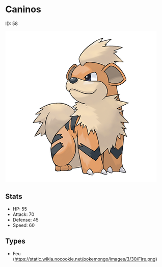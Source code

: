 # Caninos


ID: 58

![](https://raw.githubusercontent.com/PokeAPI/sprites/master/sprites/pokemon/other/official-artwork/58.png "Caninos")

## Stats


 - HP: 55
 - Attack: 70
 - Defense: 45
 - Speed: 60

## Types


 - Feu (https://static.wikia.nocookie.net/pokemongo/images/3/30/Fire.png)
